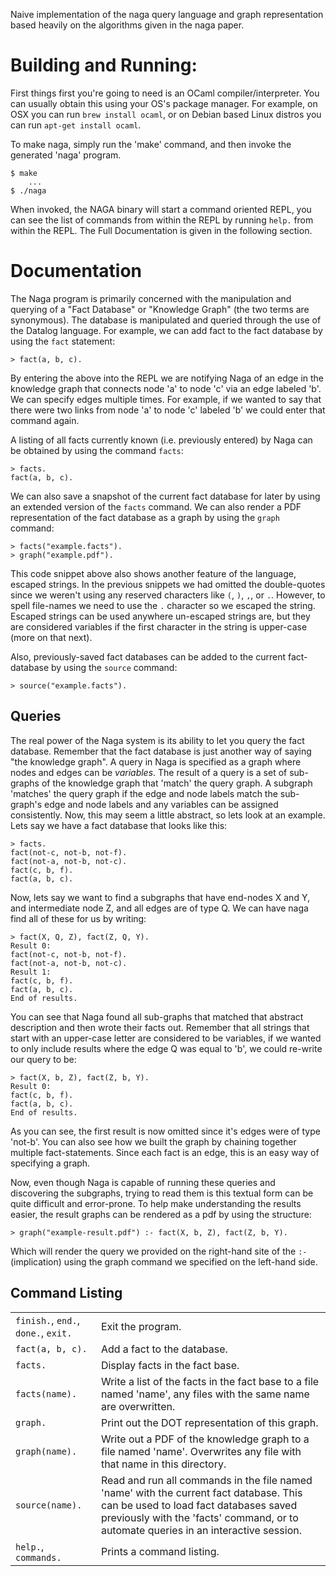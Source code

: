 Naive implementation of the naga query language and graph representation based
heavily on the algorithms given in the naga paper.

# Building and Running:

First things first you're going to need is an OCaml compiler/interpreter. You
can usually obtain this using your OS's package manager. For example, on OSX
you can run `brew install ocaml`, or on Debian based Linux distros you can run
`apt-get install ocaml`.

To make naga, simply run the 'make' command, and then invoke the generated
'naga' program.

    $ make
        ...
    $ ./naga

When invoked, the NAGA binary will start a command oriented REPL, you can
see the list of commands from within the REPL by running `help.` from
within the REPL. The Full Documentation is given in the following section.

# Documentation

The Naga program is primarily concerned with the manipulation and querying
of a "Fact Database" or "Knowledge Graph" (the two terms are synonymous). The
database is manipulated and queried through the use of the Datalog language. For
example, we can add fact to the fact database by using the `fact` statement:

    > fact(a, b, c).

By entering the above into the REPL we are notifying Naga of an edge in the
knowledge graph that connects node 'a' to node 'c' via an edge labeled 'b'.
We can specify edges multiple times. For example, if we wanted to say that there
were two links from node 'a' to node 'c' labeled 'b' we could enter that
command again.

A listing of all facts currently known (i.e. previously entered) by Naga can
be obtained by using the command `facts`:

    > facts.
    fact(a, b, c).

We can also save a snapshot of the current fact database for later by using
an extended version of the `facts` command. We can also render a PDF representation
of the fact database as a graph by using the `graph` command:

    > facts("example.facts").
    > graph("example.pdf").

This code snippet above also shows another feature of the language, escaped 
strings. In the previous snippets we had omitted the double-quotes since we
weren't using any reserved characters like `(`, `)`, `,`, or `.`. However, to spell
file-names we need to use the `.` character so we escaped the string. Escaped
strings can be used anywhere un-escaped strings are, but they are considered
variables if the first character in the string is upper-case (more on that next).

Also, previously-saved fact databases can be added to the current fact-database
by using the `source` command:

    > source("example.facts").

## Queries

The real power of the Naga system is its ability to let you query the fact
database. Remember that the fact database is just another way of saying
"the knowledge graph". A query in Naga is specified as a graph where nodes
and edges can be *variables*. The result of a query is a set of sub-graphs 
of the knowledge graph that 'match' the query graph. A subgraph 'matches' the
query graph if the edge and node labels match the sub-graph's edge and node labels
and any variables can be assigned consistently. Now, this may seem a little
abstract, so lets look at an example. Lets say we have a fact database that looks
like this:
    
    > facts.
    fact(not-c, not-b, not-f).
    fact(not-a, not-b, not-c).
    fact(c, b, f).
    fact(a, b, c).

Now, lets say we want to find a subgraphs that have end-nodes X and Y, and
intermediate node Z, and all edges are of type Q. We can have naga find all
of these for us by writing:

    > fact(X, Q, Z), fact(Z, Q, Y).
    Result 0:
    fact(not-c, not-b, not-f).
    fact(not-a, not-b, not-c).
    Result 1:
    fact(c, b, f).
    fact(a, b, c).
    End of results.

You can see that Naga found all sub-graphs that matched that abstract description
and then wrote their facts out. Remember that all strings that start with 
an upper-case letter are considered to be variables, if we wanted to only
include results where the edge Q was equal to 'b', we could re-write our
query to be:

    > fact(X, b, Z), fact(Z, b, Y).
    Result 0:
    fact(c, b, f).
    fact(a, b, c).
    End of results.

As you can see, the first result is now omitted since it's edges were of type
'not-b'. You can also see how we built the graph by chaining together multiple
fact-statements. Since each fact is an edge, this is an easy way of specifying
a graph.

Now, even though Naga is capable of running these queries and discovering the
subgraphs, trying to read them is this textual form can be quite difficult and
error-prone. To help make understanding the results easier, the result graphs can
be rendered as a pdf by using the structure:

    > graph("example-result.pdf") :- fact(X, b, Z), fact(Z, b, Y).

Which will render the query we provided on the right-hand site of the `:-`
(implication) using the graph command we specified on the left-hand side.

## Command Listing

|   |   |
|---|---|
| `finish.`, `end.`, `done.`, `exit.` | Exit the program. |
| `fact(a, b, c).` | Add a fact to the database.|
|`facts.` | Display facts in the fact base. |
| `facts(name).` | Write a list of the facts in the fact base to a file named 'name', any files with the same name are overwritten. |
| `graph.` | Print out the DOT representation of this graph. |
| `graph(name).` | Write out a PDF of the knowledge graph to a file named 'name'. Overwrites any file with that name in this directory. |
| `source(name).` | Read and run all commands in the file named 'name' with the current fact database. This can be used to load fact databases saved previously with the 'facts' command, or to automate queries in an interactive session. |
| `help.`, `commands.` | Prints a command listing. |

